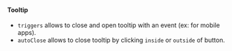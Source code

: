 #### Tooltip
* `triggers` allows to close and open tooltip with an event (ex: for mobile apps).
* `autoClose` allows to close tooltip by clicking `inside` or `outside` of button.
